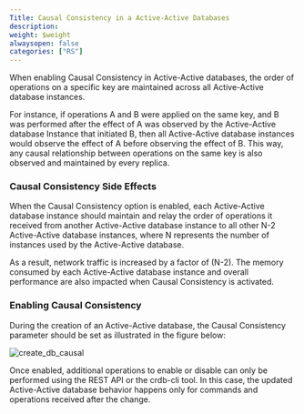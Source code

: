 ```yaml
---
Title: Causal Consistency in a Active-Active Databases
description:
weight: $weight
alwaysopen: false
categories: ["RS"]
---
```

When enabling Causal Consistency in Active-Active databases, the order of operations on a
specific key are maintained across all Active-Active database
instances.

For instance, if operations A and B were applied on the same key, and B
was performed after the effect of A was observed by the Active-Active database Instance
that initiated B, then all Active-Active database instances would observe the effect of A
before observing the effect of B. This way, any causal relationship
between operations on the same key is also observed and maintained by
every replica.

### **Causal Consistency Side Effects**

When the Causal Consistency option is enabled, each Active-Active database instance
should maintain and relay the order of operations it received from
another Active-Active database instance to all other N-2 Active-Active database instances, where N
represents the number of instances used by the
Active-Active database.

As a result, network traffic is increased by a factor of (N-2). The
memory consumed by each Active-Active database instance and overall performance are also
impacted when Causal Consistency is
activated.

### **Enabling Causal Consistency**

During the creation of an Active-Active database, the Causal Consistency parameter should
be set as illustrated in the figure below:

![create_db_causal](/images/rs/create_db_causal.png?width=1050&height=930)

Once enabled, additional operations to
enable or disable can only be performed
using the REST API or the crdb-cli tool. In this case, the updated Active-Active database
behavior happens only for commands
and operations received after the
change.
